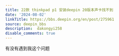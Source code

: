 ```yaml
---
title: 22款 thinkpad p1 安装deepin 20版本声卡找不到
date: '2024-08-02'
linkTitle: https://bbs.deepin.org/en/post/275961
source: deepin_bbs
description:  dakongyi258 
disable_comments: true
---
```

有没有遇到我这个问题
